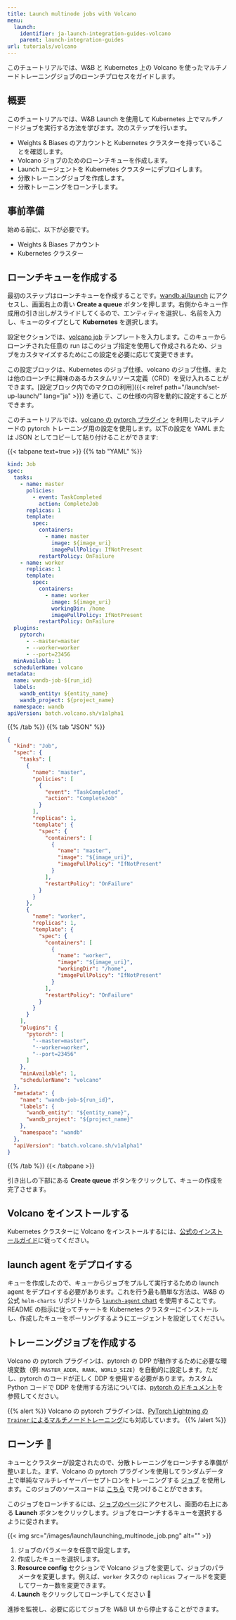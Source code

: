 ```yaml
---
title: Launch multinode jobs with Volcano
menu:
  launch:
    identifier: ja-launch-integration-guides-volcano
    parent: launch-integration-guides
url: tutorials/volcano
---
```


このチュートリアルでは、W&B と Kubernetes 上の Volcano を使ったマルチノードトレーニングジョブのローンチプロセスをガイドします。

## 概要

このチュートリアルでは、W&B Launch を使用して Kubernetes 上でマルチノードジョブを実行する方法を学びます。次のステップを行います。

- Weights & Biases のアカウントと Kubernetes クラスターを持っていることを確認します。
- Volcano ジョブのためのローンチキューを作成します。
- Launch エージェントを Kubernetes クラスターにデプロイします。
- 分散トレーニングジョブを作成します。
- 分散トレーニングをローンチします。

## 事前準備

始める前に、以下が必要です。

- Weights & Biases アカウント
- Kubernetes クラスター

## ローンチキューを作成する

最初のステップはローンチキューを作成することです。[wandb.ai/launch](https://wandb.ai/launch) にアクセスし、画面右上の青い **Create a queue** ボタンを押します。右側からキュー作成用の引き出しがスライドしてくるので、エンティティを選択し、名前を入力し、キューのタイプとして **Kubernetes** を選択します。

設定セクションでは、[volcano job](https://volcano.sh/en/docs/vcjob/) テンプレートを入力します。このキューからローンチされた任意の run はこのジョブ指定を使用して作成されるため、ジョブをカスタマイズするためにこの設定を必要に応じて変更できます。

この設定ブロックは、Kubernetes のジョブ仕様、volcano のジョブ仕様、または他のローンチに興味のあるカスタムリソース定義（CRD）を受け入れることができます。[設定ブロック内でのマクロの利用]({{< relref path="/launch/set-up-launch/" lang="ja" >}}) を通じて、この仕様の内容を動的に設定することができます。

このチュートリアルでは、[volcano の pytorch プラグイン](https://github.com/volcano-sh/volcano/blob/master/docs/user-guide/how_to_use_pytorch_plugin.md) を利用したマルチノードの pytorch トレーニング用の設定を使用します。以下の設定を YAML または JSON としてコピーして貼り付けることができます:

{{< tabpane text=true >}}
{{% tab "YAML" %}}
```yaml
kind: Job
spec:
  tasks:
    - name: master
      policies:
        - event: TaskCompleted
          action: CompleteJob
      replicas: 1
      template:
        spec:
          containers:
            - name: master
              image: ${image_uri}
              imagePullPolicy: IfNotPresent
          restartPolicy: OnFailure
    - name: worker
      replicas: 1
      template:
        spec:
          containers:
            - name: worker
              image: ${image_uri}
              workingDir: /home
              imagePullPolicy: IfNotPresent
          restartPolicy: OnFailure
  plugins:
    pytorch:
      - --master=master
      - --worker=worker
      - --port=23456
  minAvailable: 1
  schedulerName: volcano
metadata:
  name: wandb-job-${run_id}
  labels:
    wandb_entity: ${entity_name}
    wandb_project: ${project_name}
  namespace: wandb
apiVersion: batch.volcano.sh/v1alpha1
```
{{% /tab %}}
{{% tab "JSON" %}}
```json
{
  "kind": "Job",
  "spec": {
    "tasks": [
      {
        "name": "master",
        "policies": [
          {
            "event": "TaskCompleted",
            "action": "CompleteJob"
          }
        ],
        "replicas": 1,
        "template": {
          "spec": {
            "containers": [
              {
                "name": "master",
                "image": "${image_uri}",
                "imagePullPolicy": "IfNotPresent"
              }
            ],
            "restartPolicy": "OnFailure"
          }
        }
      },
      {
        "name": "worker",
        "replicas": 1,
        "template": {
          "spec": {
            "containers": [
              {
                "name": "worker",
                "image": "${image_uri}",
                "workingDir": "/home",
                "imagePullPolicy": "IfNotPresent"
              }
            ],
            "restartPolicy": "OnFailure"
          }
        }
      }
    ],
    "plugins": {
      "pytorch": [
        "--master=master",
        "--worker=worker",
        "--port=23456"
      ]
    },
    "minAvailable": 1,
    "schedulerName": "volcano"
  },
  "metadata": {
    "name": "wandb-job-${run_id}",
    "labels": {
      "wandb_entity": "${entity_name}",
      "wandb_project": "${project_name}"
    },
    "namespace": "wandb"
  },
  "apiVersion": "batch.volcano.sh/v1alpha1"
}
```
{{% /tab %}}
{{< /tabpane >}}

引き出しの下部にある **Create queue** ボタンをクリックして、キューの作成を完了させます。

## Volcano をインストールする

Kubernetes クラスターに Volcano をインストールするには、[公式のインストールガイド](https://volcano.sh/en/docs/installation/)に従ってください。

## launch agent をデプロイする

キューを作成したので、キューからジョブをプルして実行するための launch agent をデプロイする必要があります。これを行う最も簡単な方法は、W&B の公式 `helm-charts` リポジトリから [`launch-agent` chart](https://github.com/wandb/helm-charts/tree/main/charts/launch-agent) を使用することです。README の指示に従ってチャートを Kubernetes クラスターにインストールし、作成したキューをポーリングするようにエージェントを設定してください。

## トレーニングジョブを作成する

Volcano の pytorch プラグインは、pytorch の DPP が動作するために必要な環境変数（例: `MASTER_ADDR`、`RANK`、`WORLD_SIZE`）を自動的に設定します。ただし、pytorch のコードが正しく DDP を使用する必要があります。カスタム Python コードで DDP を使用する方法については、[pytorch のドキュメント](https://pytorch.org/tutorials/intermediate/ddp_tutorial.html)を参照してください。

{{% alert %}}
Volcano の pytorch プラグインは、[PyTorch Lightning の `Trainer` によるマルチノードトレーニング](https://lightning.ai/docs/pytorch/stable/common/trainer.html#num-nodes)にも対応しています。
{{% /alert %}}

## ローンチ 🚀

キューとクラスターが設定されたので、分散トレーニングをローンチする準備が整いました。まず、Volcano の pytorch プラグインを使用してランダムデータ上で単純なマルチレイヤーパーセプトロンをトレーニングする [ジョブ](https://wandb.ai/wandb/multinodetest/jobs/QXJ0aWZhY3RDb2xsZWN0aW9uOjc3MDcwNTg1/runs/latest) を使用します。このジョブのソースコードは [こちら](https://github.com/wandb/launch-jobs/tree/main/jobs/distributed_test) で見つけることができます。

このジョブをローンチするには、[ジョブのページ](https://wandb.ai/wandb/multinodetest/jobs/QXJ0aWZhY3RDb2xsZWN0aW9uOjc3MDcwNTg1/runs/latest)にアクセスし、画面の右上にある **Launch** ボタンをクリックします。ジョブをローンチするキューを選択するように促されます。

{{< img src="/images/launch/launching_multinode_job.png" alt="" >}}

1. ジョブのパラメータを任意で設定します。
2. 作成したキューを選択します。
3. **Resource config** セクションで Volcano ジョブを変更して、ジョブのパラメータを変更します。例えば、`worker` タスクの `replicas` フィールドを変更してワーカー数を変更できます。
4. **Launch** をクリックしてローンチしてください 🚀

進捗を監視し、必要に応じてジョブを W&B UI から停止することができます。
